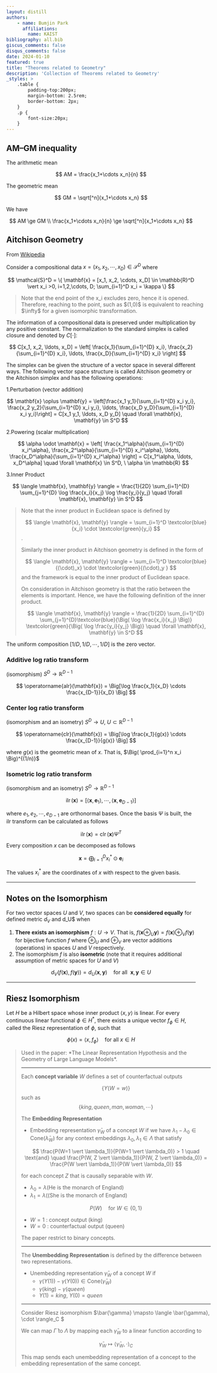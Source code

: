 ```yaml
---
layout: distill
authors: 
    - name: Bumjin Park
      affiliations:
        name: KAIST
bibliography: all.bib
giscus_comments: false
disqus_comments: false
date: 2024-01-10
featured: true
title: "Theorems related to Geometry"
description: 'Collection of Theorems related to Geometry'
_styles: >
    .table {
        padding-top:200px;
        margin-bottom: 2.5rem;
        border-bottom: 2px;
    }
    .p {
        font-size:20px;
    }
---
```

<style>
blockquote {
    width: 100%; 
}
</style>

## AM–GM inequality

The arithmetic mean 

$$
AM = \frac{x_1+\cdots x_n}{n}
$$

The geometric mean 

$$
GM = \sqrt[^n]{x_1+\cdots x_n} 
$$

We have 

$$
AM \ge GM \\ 
\frac{x_1+\cdots x_n}{n} \ge  \sqrt[^n]{x_1+\cdots x_n} 
$$


## Aitchison Geometry 

From [Wikipedia](https://en.wikipedia.org/wiki/Compositional_data)

Consider a compositional data $x=(x_1, x_2, \cdots, x_D) \in \mathcal{S}^D$ where 

$$
\mathcal{S}^D = \{ 
    \mathbf{x} = [x_1, x_2, \cdots, x_D] \in \mathbb{R}^D \vert x_i >0, i=1,2,\cdots, D; \sum_{i=1}^D x_i = \kappa \}
$$

<blockquote>
Note that the end point of the x_i excludes zero, hence it is opened. <br> Therefore, reaching to the point, such as $(1,0)$ is equivalent to reaching $\infty$ for a given isomorphic transformation. 
</blockquote>

The information of a compositional data is preserved under multiplication by any positive constant. The normalization to the standard simplex is called closure and denoted by $C[\cdot]$:

$$
C[x_1, x_2, \ldots, x_D] = \left[ \frac{x_1}{\sum_{i=1}^{D} x_i}, \frac{x_2}{\sum_{i=1}^{D} x_i}, \ldots, \frac{x_D}{\sum_{i=1}^{D} x_i} \right]
$$


The simplex can be given the structure of a vector space in several different ways. The following vector space structure is called Aitchison geometry or the Aitchison simplex and has the following operations:


1.Perturbation (vector addition)

$$
\mathbf{x} \oplus \mathbf{y} = \left[\frac{x_1 y_1}{\sum_{i=1}^{D} x_i y_i}, \frac{x_2 y_2}{\sum_{i=1}^{D} x_i y_i}, \ldots, \frac{x_D y_D}{\sum_{i=1}^{D} x_i y_i}\right] = C[x_1 y_1, \ldots, x_D y_D] \quad \forall \mathbf{x}, \mathbf{y} \in S^D
$$

2.Powering (scalar multiplication)

$$
\alpha \odot \mathbf{x} = \left[ \frac{x_1^\alpha}{\sum_{i=1}^{D} x_i^\alpha}, \frac{x_2^\alpha}{\sum_{i=1}^{D} x_i^\alpha}, \ldots, \frac{x_D^\alpha}{\sum_{i=1}^{D} x_i^\alpha} \right] = C[x_1^\alpha, \ldots, x_D^\alpha] \quad \forall \mathbf{x} \in S^D, \ \alpha \in \mathbb{R}
$$

3.Inner Product

$$
\langle \mathbf{x}, \mathbf{y} \rangle = \frac{1}{2D} \sum_{i=1}^{D} \sum_{j=1}^{D} \log \frac{x_i}{x_j} \log \frac{y_i}{y_j} \quad \forall \mathbf{x}, \mathbf{y} \in S^D
$$

<blockquote>
Note that the inner product in Euclidean space is defined by  

$$
\langle \mathbf{x}, \mathbf{y} \rangle = \sum_{i=1}^D \textcolor{blue}{x_i} \cdot \textcolor{green}{y_i}
$$. 

Similarly the inner product in Aitchison geometry is defined in the form of 

$$
\langle \mathbf{x}, \mathbf{y} \rangle = \sum_{i=1}^D  \textcolor{blue}{(\cdot)_x} \cdot \textcolor{green}{(\cdot)_y }
$$ 
and the framework is equal to the inner product of Euclidean space. 

On consideration in Aitchison geometry is that the ratio between the elements is important. Hence, 
we have the following definition of the inner product. 

$$
\langle \mathbf{x}, \mathbf{y} \rangle = \frac{1}{2D} \sum_{i=1}^{D} \sum_{j=1}^{D}\textcolor{blue}{\Big( \log \frac{x_i}{x_j} \Big)} \textcolor{green}{\Big(  \log \frac{y_i}{y_j} \Big)} \quad \forall \mathbf{x}, \mathbf{y}   \in S^D
$$

</blockquote>




The uniform composition  $[1/D, 1/D, \cdots, 1/D]$ is the zero vector.


### Additive log ratio transform 
(isomorphism) $S^D \rightarrow \mathbb{R}^{D-1}$

$$
\operatorname{alr}(\mathbf{x}) = \Big[\log \frac{x_1}{x_D} \cdots \frac{x_{D-1}}{x_D}  \Big]
$$

### Center log ratio transform 
(isomorphism and an isometry) $S^D \rightarrow U$, $U \subset \mathbb{R}^{D-1}$

$$
\operatorname{clr}(\mathbf{x}) = \Big[\log \frac{x_1}{g(x)} \cdots \frac{x_{D-1}}{g(x)}  \Big]
$$

where $g(x)$ is the geometric mean of $x$.  That is, $\Big( \prod_{i=1}^n x_i \Big)^{(1/n)}$


### Isometric log ratio transform 
(isomorphism and an isometry) $S^D \rightarrow \mathbb{R}^{D-1}$

$$
\operatorname{ilr}(\mathbf{x}) = \Big[\langle \mathbf{x}, \mathbf{e}_1 \rangle, \cdots, \langle \mathbf{x}, \mathbf{e}_{D-1} \rangle \Big]
$$

where $e_1, e_2, \cdots, e_{D-1}$ are orthonormal bases. Once the basis $\Psi$ is built, the ilr transform can be calculated as follows

$$
\operatorname{ilr}(\mathbf{x}) = \operatorname{clr}(\mathbf{x}) \Psi^T
$$

Every composition $x$ can be decomposed as follows

$$
\mathbf{x} = \bigoplus_{i=1}^{D} x_i^* \odot \mathbf{e}_i
$$

The values $x_i^*$ are the coordinates of $x$ with respect to the given basis. 


---


## Notes on the Isomorphism 

For two vector spaces $U$ and $V$, two spaces can be **considered equally** for defined metric $d_V$ and d_U$ when 
1. **There exists an isomorphism** $f:U \rightarrow V$. That is, $f( \mathbf{x} \oplus_U \mathbf{y}) = f( \mathbf{x}) \oplus_V f(\mathbf{y})$ for bijective function $f$ where $\oplus_U$ and $\oplus_V$ are vector additions (operations) in spaces $U$ and $V$ respectively.    
2. The isomorphism $f$ is also **isometric** (note that it requires additional assumption of metric spaces for $U$ and $V$)


$$
d_V(f(\mathbf{x}), f(\mathbf{y})) = d_U(\mathbf{x}, \mathbf{y}) \quad \text{for all} ~~ \mathbf{x}, \mathbf{y} \in U
$$


---


## Riesz Isomorphism 


Let $H$ be a Hilbert space whose inner product $\langle x,y \rangle$ is linear. 
For every continuous linear functional $\phi \in H^*$, there exists a unique vector $f_\phi \in H$, called the Riesz representation of $\phi$, such that 

$$ 
\phi(x) = \langle x, f_\phi \rangle  \quad \text{for all } x \in H
$$

<blockquote markdown="1">
Used in the paper: *The Linear Representation Hypothesis and the Geometry of Large Language Models*.

---

Each **concept variable** $W$ defines a set of counterfactual outputs

$$\{Y (W = w)\}$$ such as $$\{ king, queen, man, woman, \cdots \}$$


The **Embedding Representation** 

* Embedding representation $\bar{\gamma}_W$ of a concept $W$ if we have $\lambda_1 - \lambda_0 \in  \text{Cone}(\bar{\lambda}_W)$ for any context embeddings $\lambda_0, \lambda_1 \in \Lambda$ that satisfy 

$$
\frac{P(W=1 \vert \lambda_1)}{P(W=1 \vert \lambda_0)} > 1 \quad \text{and} \quad 
\frac{P(W, Z \vert \lambda_1)}{P(W, Z \vert \lambda_0)} = 
\frac{P(W \vert \lambda_1)}{P(W \vert \lambda_0)}
$$

for each concept $Z$ that is causally separable with $W$. 

* $\lambda_0 = \lambda(\text{He is the monarch of England})$ 
* $\lambda_1 = \lambda((\text{She is the monarch of England})$


$$P(W) \quad \text{for }  W \in \{0, 1\}$$ 

* $W=1$ : concept output  (king)
* $W=0$ : counterfactual output (queen)

The paper restrict to binary concepts. 


---

The **Unembedding Representation** is defined by the difference between two representations. 

* Unembedding representation $\bar{\gamma}_W$ of a concept $W$ if
    * $\gamma(Y(1)) - \gamma(Y(0)) \in \text{Cone}(\bar{\gamma}_W)$
    * $\gamma(king) - \gamma(queen)$
    * $Y(1) = king$,  $Y(0) = queen$ 

---


Consider Riesz isomorphism $\bar{\gamma} \mapsto \langle \bar{\gamma}, \cdot \rangle_C $

We can map $\bar{\Gamma}$ to $\Lambda$ by mapping each $\bar{\gamma}_W$ to a linear function according to 

$$\bar{\gamma}_W \mapsto \langle \bar{\gamma}_W, \cdot \rangle_C$$


This map sends each unembedding representation of a concept to the embedding representation of the same concept. 


</blockquote>